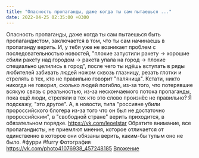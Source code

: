 ```yaml
---
title: "Опасность пропаганды, даже когда ты сам пытаешься ..."
date: 2022-04-25 02:35:00 +0300
---
```


Опасность пропаганды, даже когда ты сам пытаешься быть пропагандистом, заключается в том, что ты сам начинаешь в пропаганду верить. И, у тебя уже не возникает проблем с последовательностью новостей, "плохие запустили ракету -> хорошие сбили ракету над городом -> ракета упала на город -> плохие специально целились в город", после чего ты идёшь вступать в ряды любителей забивать людей ножом сквозь глазницу, резать глотки и стрелять в тех, кто не правильно говорит "паляница". Кстати, никто никогда не говорил, сколько людей погибло, из-за того, что потерявшие всякую связь с реальностью, из-за нескончаемого потока пропаганды, пока ещё люди, стреляли в тех кто это слово произнёс не правильно? Я подскажу, "это другое". А, в новости, типа "россияне убили пророссийского блогера из-за того что он был не достаточно пророссийским", в "свободной стране" верить приходится, в обязательном порядке.
<a class="vk-attach" href="https://vk.com/leoelstar">https://vk.com/leoelstar</a>
Обратите внимание, все пропагандисты, не приемлют мнения, которое отличается от единственно в которое они обязаны верить, каким-бы тупым оно не было.
#фурри #furry
Фотография
<a class="vk-attach" href="https://vk.com/photo41076938_457248185">https://vk.com/photo41076938_457248185</a>
<a class="vk-attach" href="https://vk.com/photo41076938_457248185">Вложение</a>
